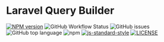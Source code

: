 # Laravel Query Builder

[![NPM version](https://img.shields.io/npm/v/laravel-query-builder.svg?style=flat-square)](https://www.npmjs.com/package/laravel-query-builder)
![GitHub Workflow Status](https://img.shields.io/github/actions/workflow/status/limitless-kode/laravel-query-builder/publish.yml)
![GitHub issues](https://img.shields.io/github/issues/limitless-kode/laravel-query-builder)
![GitHub top language](https://img.shields.io/github/languages/top/limitless-kode/laravel-query-builder)
![npm](https://img.shields.io/npm/dw/laravel-query-builder)
[![js-standard-style](https://img.shields.io/badge/code%20style-standard-brightgreen.svg?style=flat-square)](https://github.com/feross/standard)
[![LICENSE](https://img.shields.io/github/license/limitless-kode/laravel-query-builder.svg)](LICENSE)

